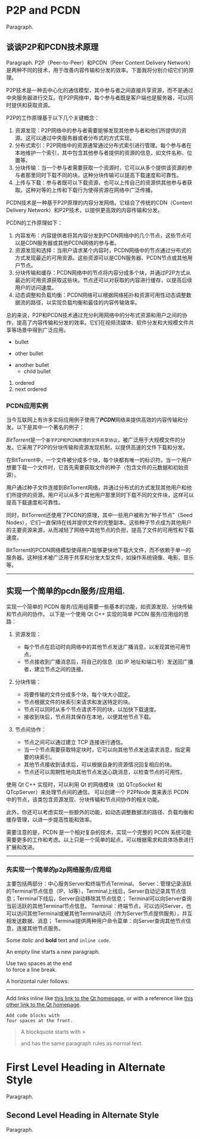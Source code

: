 # P2P and PCDN

Paragraph.

## 谈谈P2P和PCDN技术原理

Paragraph.
P2P（Peer-to-Peer）和PCDN（Peer Content Delivery Network）是两种不同的技术，用于改善内容传输和分发的效率。下面我将分别介绍它们的原理。

P2P技术是一种去中心化的通信模型，其中参与者之间直接共享资源，而不是通过中央服务器进行交互。在P2P网络中，每个参与者既是客户端也是服务器，可以同时提供和获取资源。

P2P的工作原理基于以下几个关键概念：
1. 资源发现：P2P网络中的参与者需要能够发现其他参与者和他们所提供的资源。这可以通过中央服务器或者分布式的方式实现。
2. 分布式索引：P2P网络中的资源通常通过分布式索引进行管理。每个参与者在本地维护一个索引，其中包含其他参与者提供的资源的信息，如文件名称、位置等。
3. 分块传输：当一个参与者需要获取一个资源时，它可以从多个提供该资源的参与者那里同时下载不同的块。这种分块传输可以提高下载速度和可靠性。
4. 上传与下载：参与者既可以下载资源，也可以上传自己的资源供其他参与者获取。这种对等的上传和下载行为使得资源在网络中广泛传播。

PCDN技术是一种基于P2P原理的内容分发网络。它结合了传统的CDN（Content Delivery Network）和P2P技术，以提供更高效的内容传输和分发。

PCDN的工作原理如下：
1. 内容发布：内容提供者将其内容分发到PCDN网络中的几个节点，这些节点可以是CDN服务器或其他PCDN网络的参与者。
2. 资源发现和选择：当用户请求某个内容时，PCDN网络中的节点通过分布式的方式发现最近的可用资源。这些资源可以是CDN服务器、PCDN节点或其他用户节点。
3. 分块传输和缓存：PCDN网络中的节点将内容分成多个块，并通过P2P方式从最近的可用资源获取这些块。节点还可以对获取的内容进行缓存，以提高后续用户的访问速度。
4. 动态调整和负载均衡：PCDN网络可以根据网络拓扑和资源可用性动态调整数据流的路径，以实现负载均衡和最佳的内容传输效率。

总的来说，P2P和PCDN技术通过充分利用网络中的分布式资源和用户之间的协作，提高了内容传输和分发的效率。它们在视频流媒体、软件分发和大规模文件共享等场景中得到广泛应用。

- bullet
+ other bullet
* another bullet
    * child bullet

1. ordered
2. next ordered

### PCDN应用实例

当今互联网上有许多实际应用例子使用了***PCDN***网络来提供高效的内容传输和分发。以下是其中一个著名的例子：

*BitTorrent*是一个`基于P2P和PCDN原理的文件共享协议`，被广泛用于大规模文件的分发。它采用了P2P的分块传输和资源发现机制，以提供高速的文件下载和分发。

在BitTorrent中，一个文件被分成多个块，每个块都有唯一的标识符。当一个用户想要下载一个文件时，它首先需要获取文件的种子（包含文件的元数据和初始资源）。

用户通过种子文件连接到BitTorrent网络，并通过分布式的方式发现其他用户和他们所提供的资源。用户可以从多个其他用户那里同时下载不同的文件块，这样可以提高下载速度和可靠性。

同时，BitTorrent还使用了PCDN的原理，其中一些用户被称为“种子节点”（Seed Nodes），它们一直保持在线并提供文件的完整副本。这些种子节点成为其他用户的主要资源来源，从而减轻了网络中其他节点的负担，提高了文件的可用性和下载速度。

BitTorrent的PCDN网络模型使得用户能够更快地下载大文件，而不依赖于单一的服务器。这种技术被广泛用于共享和分发大型文件，如操作系统镜像、电影、音乐等。

---

## 实现一个简单的pcdn服务/应用组.

实现一个简单的 PCDN 服务/应用组需要一些基本的功能，如资源发现、分块传输和节点间的协作。
以下是一个使用 Qt C++ 实现的简单 PCDN 服务/应用组的思路：

1. 资源发现：
   - 每个节点在启动时向网络中的其他节点发送广播消息，以发现其他可用节点。
   - 节点接收到广播消息后，将自己的信息（如 IP 地址和端口号）发送回广播者，建立节点之间的连接。

2. 分块传输：
   - 将要传输的文件分成多个块，每个块大小固定。
   - 节点根据文件的块索引来请求和发送特定的块。
   - 节点可以同时从多个节点请求不同的块，以加快下载速度。
   - 接收到块后，节点将其保存在本地，以便其他节点下载。

3. 节点间协作：
   - 节点之间可以通过建立 TCP 连接进行通信。
   - 当一个节点需要获取特定块时，它可以向其他节点发送请求消息，指定需要的块索引。
   - 其他节点接收到请求后，可以根据自身的资源情况回复相应的块。
   - 节点还可以周期性地向其他节点发送心跳消息，以检查节点的可用性。

使用 Qt C++ 实现时，可以利用 Qt 的网络模块（如 QTcpSocket 和 QTcpServer）来处理节点间的通信。
可以创建一个 P2PNode 类来表示 PCDN 中的节点，该类包含资源发现、分块传输和节点间协作的相关功能。

此外，你还可以考虑实现一些额外的功能，如动态调整数据流的路径、负载均衡和缓存管理，以进一步提高性能和效率。

需要注意的是，PCDN 是一个相对复杂的技术，实现一个完整的 PCDN 系统可能需要更多的工作和考虑。以上只是一个简单的起点，可以根据需求和具体场景进行扩展和改进。

---

### 先实现一个简单的p2p网络服务/应用组
主要包括两部分：中心服务Server和终端节点Terminal。
Server：管理记录活跃的Terminal节点信息（IP、Id等），Terminal上线后，Server自动记录其节点信息；Terminal下线后，Server自动移除其节点信息；
Terminal可以向Server查询当前活跃的其他Terminal节点信息。
Terminal：终端节点，可以访问Server，也可以访问其他Terminal或被其他Terminal访问（作为Server节点提供服务），并互相发送数据、消息；
Terminal提供两种用户命令菜单：向Server查询其他节点信息，连接其他节点服务。


Some *italic* and **bold** text and `inline code`.

An empty line starts a new paragraph.

Use two spaces at the end  
to force a line break.

A horizontal ruler follows:

---

Add links inline like [this link to the Qt homepage](https://www.qt.io),
or with a reference like [this other link to the Qt homepage][1].

    Add code blocks with
    four spaces at the front.

> A blockquote
> starts with >
>
> and has the same paragraph rules as normal text.

First Level Heading in Alternate Style
======================================

Paragraph.

Second Level Heading in Alternate Style
---------------------------------------

Paragraph.

[1]: https://www.qt.io
